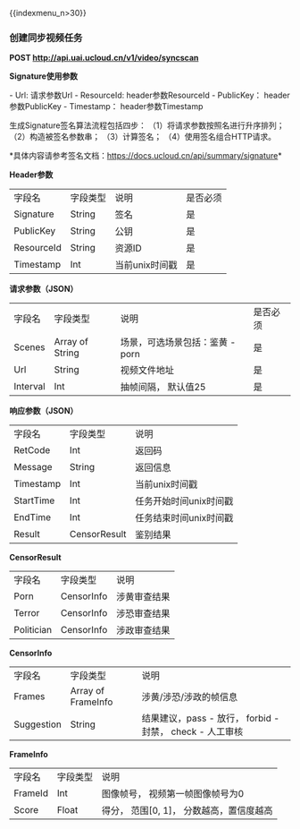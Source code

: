 {{indexmenu_n>30}}

### 创建同步视频任务

**POST <http://api.uai.ucloud.cn/v1/video/syncscan>**

**Signature使用参数**

\- Url: 请求参数Url - ResourceId: header参数ResourceId - PublicKey：
header参数PublicKey - Timestamp： header参数Timestamp

生成Signature签名算法流程包括四步： （1）将请求参数按照名进行升序排列； （2）构造被签名参数串； （3）计算签名；
（4）使用签名组合HTTP请求。

\*具体内容请参考签名文档：<https://docs.ucloud.cn/api/summary/signature>\*

**Header参数**

|            |        |           |      |
| ---------- | ------ | --------- | ---- |
| 字段名        | 字段类型   | 说明        | 是否必须 |
| Signature  | String | 签名        | 是    |
| PublicKey  | String | 公钥        | 是    |
| ResourceId | String | 资源ID      | 是    |
| Timestamp  | Int    | 当前unix时间戳 | 是    |

**请求参数（JSON）**

|          |                 |                     |      |
| -------- | --------------- | ------------------- | ---- |
| 字段名      | 字段类型            | 说明                  | 是否必须 |
| Scenes   | Array of String | 场景，可选场景包括：鉴黄 - porn | 是    |
| Url      | String          | 视频文件地址              | 是    |
| Interval | Int             | 抽帧间隔， 默认值25         | 是    |

**响应参数（JSON）**

|           |              |               |
| --------- | ------------ | ------------- |
| 字段名       | 字段类型         | 说明            |
| RetCode   | Int          | 返回码           |
| Message   | String       | 返回信息          |
| Timestamp | Int          | 当前unix时间戳     |
| StartTime | Int          | 任务开始时间unix时间戳 |
| EndTime   | Int          | 任务结束时间unix时间戳 |
| Result    | CensorResult | 鉴别结果          |

**CensorResult**

|            |            |        |
| ---------- | ---------- | ------ |
| 字段名        | 字段类型       | 说明     |
| Porn       | CensorInfo | 涉黄审查结果 |
| Terror     | CensorInfo | 涉恐审查结果 |
| Politician | CensorInfo | 涉政审查结果 |

**CensorInfo**

|            |                    |                                           |
| ---------- | ------------------ | ----------------------------------------- |
| 字段名        | 字段类型               | 说明                                        |
| Frames     | Array of FrameInfo | 涉黄/涉恐/涉政的帧信息                              |
| Suggestion | String             | 结果建议，pass - 放行， forbid - 封禁， check - 人工审核 |

**FrameInfo**

|         |       |                            |
| ------- | ----- | -------------------------- |
| 字段名     | 字段类型  | 说明                         |
| FrameId | Int   | 图像帧号， 视频第一帧图像帧号为0          |
| Score   | Float | 得分， 范围\[0, 1\]， 分数越高，置信度越高 |
